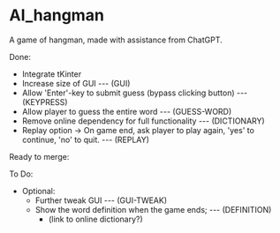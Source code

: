 # AI_hangman
A game of hangman, made with assistance from ChatGPT.

Done:
  + Integrate tKinter
  + Increase size of GUI --- (GUI)
  + Allow 'Enter'-key to submit guess (bypass clicking button) --- (KEYPRESS)
  + Allow player to guess the entire word --- (GUESS-WORD)
  + Remove online dependency for full functionality --- (DICTIONARY)
  + Replay option -> On game end, ask player to play again, 'yes' to continue, 'no' to quit. --- (REPLAY)

Ready to merge:

To Do:
  + Optional:
      - Further tweak GUI --- (GUI-TWEAK)
      - Show the word definition when the game ends; --- (DEFINITION)
        + (link to online dictionary?)
